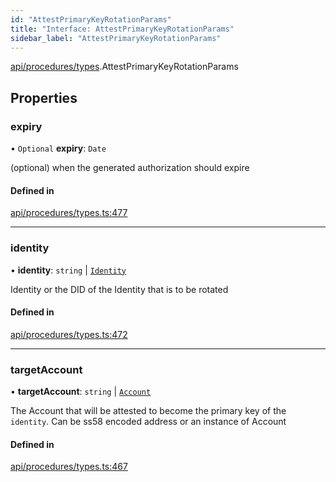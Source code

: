 ```yaml
---
id: "AttestPrimaryKeyRotationParams"
title: "Interface: AttestPrimaryKeyRotationParams"
sidebar_label: "AttestPrimaryKeyRotationParams"
---
```


[api/procedures/types](../../../../../modules/API/Procedures/Types/Types.md).AttestPrimaryKeyRotationParams

## Properties

### expiry

• `Optional` **expiry**: `Date`

(optional) when the generated authorization should expire

#### Defined in

[api/procedures/types.ts:477](https://github.com/PolymeshAssociation/polymesh-sdk/blob/daafaa68f/src/api/procedures/types.ts#L477)

___

### identity

• **identity**: `string` \| [`Identity`](../../../../../classes/API/Entities/Identity/Identity.md)

Identity or the DID of the Identity that is to be rotated

#### Defined in

[api/procedures/types.ts:472](https://github.com/PolymeshAssociation/polymesh-sdk/blob/daafaa68f/src/api/procedures/types.ts#L472)

___

### targetAccount

• **targetAccount**: `string` \| [`Account`](../../../../../classes/API/Entities/Account/Account.md)

The Account that will be attested to become the primary key of the `identity`. Can be ss58 encoded address or an instance of Account

#### Defined in

[api/procedures/types.ts:467](https://github.com/PolymeshAssociation/polymesh-sdk/blob/daafaa68f/src/api/procedures/types.ts#L467)
